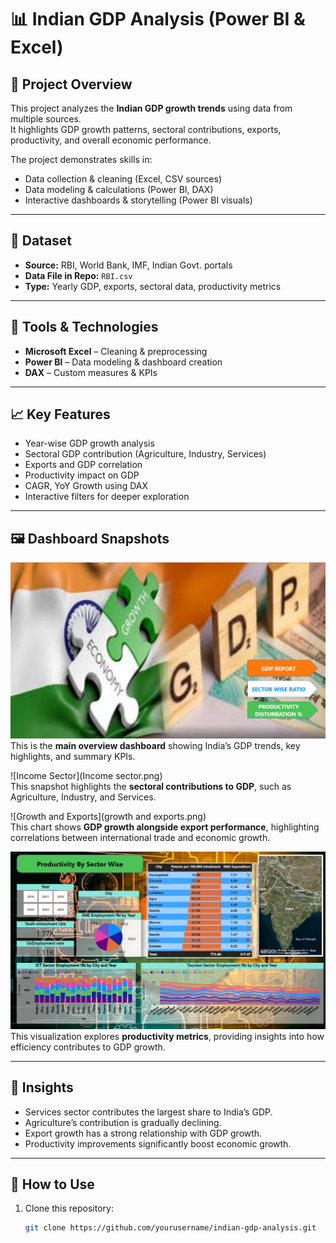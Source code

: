# 📊 Indian GDP Analysis (Power BI & Excel)

## 📌 Project Overview  
This project analyzes the **Indian GDP growth trends** using data from multiple sources.  
It highlights GDP growth patterns, sectoral contributions, exports, productivity, and overall economic performance.  

The project demonstrates skills in:  
- Data collection & cleaning (Excel, CSV sources)  
- Data modeling & calculations (Power BI, DAX)  
- Interactive dashboards & storytelling (Power BI visuals)  

---

## 📂 Dataset  
- **Source:** RBI, World Bank, IMF, Indian Govt. portals  
- **Data File in Repo:** `RBI.csv`  
- **Type:** Yearly GDP, exports, sectoral data, productivity metrics  

---

## 🔧 Tools & Technologies  
- **Microsoft Excel** – Cleaning & preprocessing  
- **Power BI** – Data modeling & dashboard creation  
- **DAX** – Custom measures & KPIs  

---

## 📈 Key Features  
- Year-wise GDP growth analysis  
- Sectoral GDP contribution (Agriculture, Industry, Services)  
- Exports and GDP correlation  
- Productivity impact on GDP  
- CAGR, YoY Growth using DAX  
- Interactive filters for deeper exploration  

---

## 🖼️ Dashboard Snapshots  

![Main Dashboard](main.png)  
This is the **main overview dashboard** showing India’s GDP trends, key highlights, and summary KPIs.  

![Income Sector](Income sector.png)  
This snapshot highlights the **sectoral contributions to GDP**, such as Agriculture, Industry, and Services.  

![Growth and Exports](growth and exports.png)  
This chart shows **GDP growth alongside export performance**, highlighting correlations between international trade and economic growth.  

![Productivity](productivity.png)  
This visualization explores **productivity metrics**, providing insights into how efficiency contributes to GDP growth.  

---

## 📌 Insights  
- Services sector contributes the largest share to India’s GDP.  
- Agriculture’s contribution is gradually declining.  
- Export growth has a strong relationship with GDP growth.  
- Productivity improvements significantly boost economic growth.  

---

## 🚀 How to Use  
1. Clone this repository:  
   ```bash
   git clone https://github.com/yourusername/indian-gdp-analysis.git
